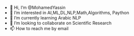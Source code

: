 - 👋 Hi, I’m @MohamedYassin
- 👀 I’m interested in AI,ML,DL,NLP,Math,Algorithms, Paython
- 🌱 I’m currently learning Arabic NLP
- 💞️ I’m looking to collaborate on Scientific Research
- 📫 How to reach me by email

<!---
MohamedYassin/MohamedYassin is a ✨ special ✨ repository because its `README.md` (this file) appears on your GitHub profile.
You can click the Preview link to take a look at your changes.
--->
